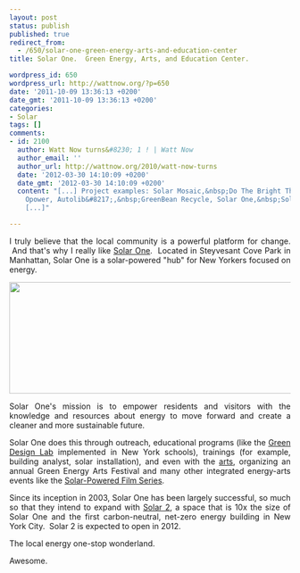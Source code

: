 ```yaml
---
layout: post
status: publish
published: true
redirect_from:
  - /650/solar-one-green-energy-arts-and-education-center
title: Solar One.  Green Energy, Arts, and Education Center.

wordpress_id: 650
wordpress_url: http://wattnow.org/?p=650
date: '2011-10-09 13:36:13 +0200'
date_gmt: '2011-10-09 13:36:13 +0200'
categories:
- Solar
tags: []
comments:
- id: 2100
  author: Watt Now turns&#8230; 1 ! | Watt Now
  author_email: ''
  author_url: http://wattnow.org/2010/watt-now-turns
  date: '2012-03-30 14:10:09 +0200'
  date_gmt: '2012-03-30 14:10:09 +0200'
  content: "[...] Project examples: Solar Mosaic,&nbsp;Do The Bright Thing,&nbsp;RecycleBank,
    Opower, Autolib&#8217;,&nbsp;GreenBean Recycle, Solar One,&nbsp;SolSolution,&nbsp;B-squares.
    [...]"

---
```

<p style="text-align: justify;">I truly believe that the local community is a powerful platform for change. &nbsp;And that's why I really like <a href="http://solar1.org/">Solar One</a>. &nbsp;Located in Steyvesant Cove Park in Manhattan, Solar One is a solar-powered "hub" for New Yorkers focused on energy.</p>
<p style="text-align: justify;"><a href="{{ 'assets/from-wordpress/uploads/2011/10/solarone.gif' | relative_url }}"><img class="alignleft size-full wp-image-649" title="solarone" src="{{ 'assets/from-wordpress/uploads/2011/10/solarone.gif' | relative_url }}" alt="" width="915" height="200" /></a></p>
<p style="text-align: justify;">
<p style="text-align: justify;">Solar One's mission is to empower residents and visitors with the knowledge and resources about energy to move forward and create a cleaner and more sustainable future.</p>
<p style="text-align: justify;">Solar One does this through outreach, educational programs (like the <a href="https://sites.google.com/site/solaronegreendesignlab/">Green Design Lab</a> implemented in New York schools), trainings (for example, building analyst, solar installation), and even with the <a href="http://solar1.org/events/">arts</a>, organizing an annual Green Energy Arts Festival and many other integrated energy-arts events like the <a href="http://solar1.org/about/">Solar-Powered Film Series</a>.</p>
<p style="text-align: justify;">Since its inception in 2003, Solar One has been largely successful, so much so that they intend to expand with&nbsp;<a href="http://solar1.org/solar2/">Solar 2</a>, a space that is 10x the size of Solar One and the first carbon-neutral, net-zero energy building in New York City. &nbsp;Solar 2 is expected to open in 2012.</p>
<p style="text-align: justify;">The local energy one-stop wonderland.</p>
<p style="text-align: justify;">Awesome.</p>
